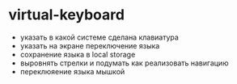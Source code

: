 # virtual-keyboard
- указать в какой системе сделана клавиатура
- указать на экране переключение языка
- сохранение языка в local storage
- выровнять стрелки и подумать как реализовать навигацию
- переклюяение языка мышкой